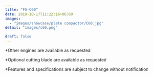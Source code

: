 ```yaml
---
title: "FS-C60"
date: 2019-10-17T11:22:16+06:00
images: 
  - "images/showcase/plate compactor/C60.jpg"
detail: "images/c60.png"

draft: false
---
```


 
*Other engines are available as requested 

*Optional cutting blade are available as requested 

*Features and specifications are subject to change without notification